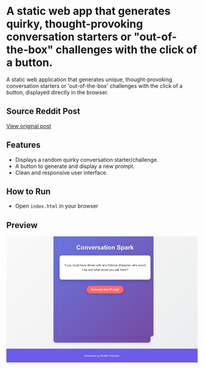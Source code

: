 # A static web app that generates quirky, thought-provoking conversation starters or "out-of-the-box" challenges with the click of a button.

A static web application that generates unique, thought-provoking conversation starters or 'out-of-the-box' challenges with the click of a button, displayed directly in the browser.

## Source Reddit Post
[View original post](https://reddit.com/r/confession/comments/1o1g8dh/i_do_weird_things_and_say_cringe_stuff_because_im/)

## Features
- Displays a random quirky conversation starter/challenge.
- A button to generate and display a new prompt.
- Clean and responsive user interface.

## How to Run
- Open `index.html` in your browser


## Preview
![Screenshot](../../../screenshots/project_032.png)
